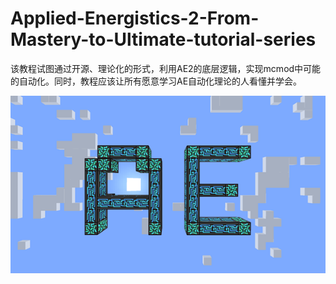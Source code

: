 # Applied-Energistics-2-From-Mastery-to-Ultimate-tutorial-series
该教程试图通过开源、理论化的形式，利用AE2的底层逻辑，实现mcmod中可能的自动化。同时，教程应该让所有愿意学习AE自动化理论的人看懂并学会。

<picture>
 <source media="(prefers-color-scheme: light)" srcset="https://github.com/philogos/Applied-Energistics-2-From-Mastery-to-Ultimate-tutorial-series/blob/main/%E5%9B%BE%E7%89%871.png">
 <img alt="YOUR-ALT-TEXT??" src="https://github.com/philogos/Applied-Energistics-2-From-Mastery-to-Ultimate-tutorial-series/blob/main/%E5%9B%BE%E7%89%871.png">
</picture>
